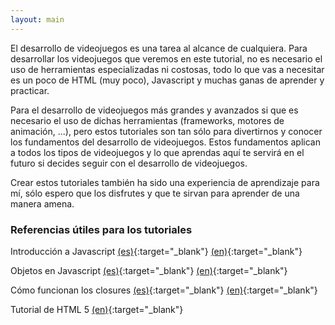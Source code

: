 ```yaml
---
layout: main
---
```


El desarrollo de videojuegos es una tarea al alcance de cualquiera. Para desarrollar los videojuegos que veremos en este tutorial,
no es necesario el uso de herramientas especializadas ni costosas, todo lo que vas a necesitar es un poco de HTML (muy poco),
Javascript y muchas ganas de aprender y practicar.

Para el desarrollo de videojuegos más grandes y avanzados si que es necesario el uso de dichas herramientas (frameworks, motores
de animación, ...), pero estos tutoriales son tan sólo para divertirnos y conocer los fundamentos del desarrollo de videojuegos.
Estos fundamentos aplican a todos los tipos de videojuegos y lo que aprendas aquí te servirá en el futuro si decides seguir con
el desarrollo de videojuegos.

Crear estos tutoriales también ha sido una experiencia de aprendizaje para mí, sólo espero que los disfrutes y que te sirvan para
aprender de una manera amena.


### Referencias útiles para los tutoriales

Introducción a Javascript [(es)](https://developer.mozilla.org/es/docs/Web/JavaScript/Una_re-introducci%C3%B3n_a_JavaScript){:target="\_blank"} [(en)](https://developer.mozilla.org/en-US/docs/Web/JavaScript/A_re-introduction_to_JavaScript){:target="\_blank"}

Objetos en Javascript [(es)](https://developer.mozilla.org/es/docs/Web/JavaScript/Introducci%C3%B3n_a_JavaScript_orientado_a_objetos){:target="\_blank"} [(en)](https://developer.mozilla.org/en-US/docs/Learn/JavaScript/Objects){:target="\_blank"}

Cómo funcionan los closures [(es)](https://es.stackoverflow.com/questions/607?fromen=111102){:target="\_blank"} [(en)](https://stackoverflow.com/questions/111102/how-do-javascript-closures-work){:target="\_blank"}

Tutorial de HTML 5 [(en)](https://www.w3schools.com/html/){:target="\_blank"}

